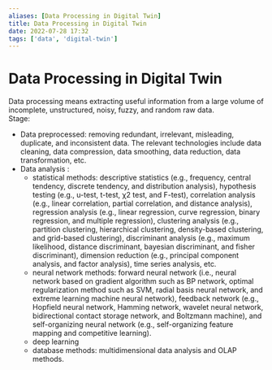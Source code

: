 ```yaml
---
aliases: [Data Processing in Digital Twin]
title: Data Processing in Digital Twin
date: 2022-07-28 17:32
tags: ['data', 'digital-twin']
---
```


# Data Processing in Digital Twin

Data processing means extracting useful information from a large volume of incomplete, unstructured, noisy, fuzzy, and random raw data.  
Stage:

- Data preprocessed: removing redundant, irrelevant, misleading, duplicate, and inconsistent data. The relevant technologies include data cleaning, data compression, data smoothing, data reduction, data transformation, etc.
- Data analysis :
	- statistical methods: descriptive statistics (e.g., frequency, central tendency, discrete tendency, and distribution analysis), hypothesis testing (e.g., u-test, t-test, χ2 test, and F-test), correlation analysis (e.g., linear correlation, partial correlation, and distance analysis), regression analysis (e.g., linear regression, curve regression, binary regression, and multiple regression), clustering analysis (e.g., partition clustering, hierarchical clustering, density-based clustering, and grid-based clustering), discriminant analysis (e.g., maximum likelihood, distance discriminant, bayesian discriminant, and fisher discriminant), dimension reduction (e.g., principal component analysis, and factor analysis), time series analysis, etc.
	- neural network methods: forward neural network (i.e., neural network based on gradient algorithm such as BP network, optimal regularization method such as SVM, radial basis neural network, and extreme learning machine neural network), feedback network (e.g., Hopfield neural network, Hamming network, wavelet neural network, bidirectional contact storage network, and Boltzmann machine), and self-organizing neural network (e.g., self-organizing feature mapping and competitive learning).
	- deep learning
	- database methods: multidimensional data analysis and OLAP methods.
